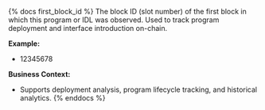 {% docs first_block_id %}
The block ID (slot number) of the first block in which this program or IDL was observed. Used to track program deployment and interface introduction on-chain.

**Example:**
- 12345678

**Business Context:**
- Supports deployment analysis, program lifecycle tracking, and historical analytics.
{% enddocs %}
